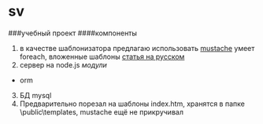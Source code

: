 sv
==
###учебный проект
####компоненты
1. в качестве шаблонизатора предлагаю использовать [mustache](https://github.com/janl/mustache.js) умеет foreach, вложенные шаблоны
[статья на русском](http://vremenno.net/js/mustache-template-engine/)
2. сервер на node.js
*модули*
+ orm
3. БД mysql
4. Предварительно порезал на шаблоны index.htm, хранятся в папке \public\templates, mustache ещё не прикручивал